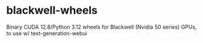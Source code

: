# blackwell-wheels
Binary CUDA 12.8/Python 3.12 wheels for Blackwell (Nvidia 50 series) GPUs, to use w/ text-generation-webui
